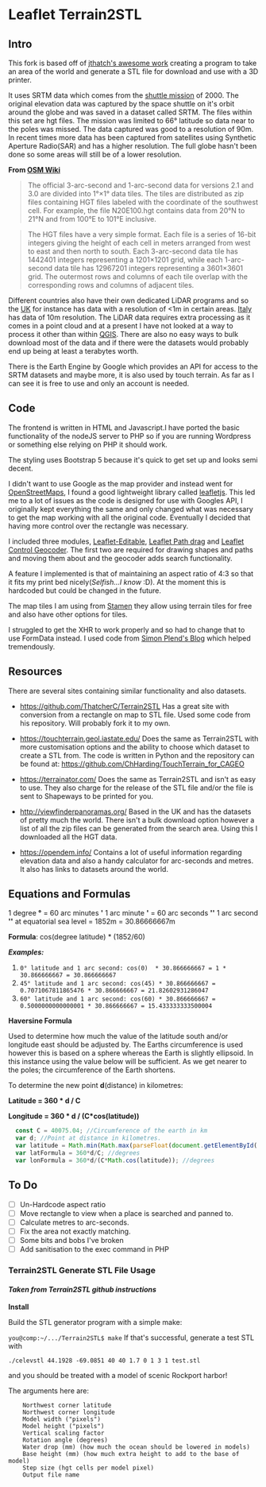 # Leaflet Terrain2STL

## Intro
This fork is based off of [jthatch's awesome work](https://jhatch.com) creating a program to take an area of the world and generate a STL file for download and use with a 3D printer.

It uses SRTM data which comes from the [shuttle mission](https://www2.jpl.nasa.gov/srtm/) of 2000.
The original elevation data was captured by the space shuttle on it's orbit around the globe and was saved in a dataset called SRTM. The files within this set are hgt files. The mission was limited to 66° latitude so data near to the poles was missed. The data captured was good to a resolution of 90m. In recent times more data has been captured from satellites using Synthetic Aperture Radio(SAR) and has a higher resolution. The full globe hasn't been done so some areas will still be of a lower resolution.

**From [OSM Wiki](https://wiki.openstreetmap.org/wiki/SRTM)**
>The official 3-arc-second and 1-arc-second data for versions 2.1 and 3.0 are divided into 1°×1° data tiles. The tiles are distributed as zip files containing HGT files labeled with the coordinate of the southwest cell. For example, the file N20E100.hgt contains data from 20°N to 21°N and from 100°E to 101°E inclusive.

>The HGT files have a very simple format. Each file is a series of 16-bit integers giving the height of each cell in meters arranged from west to east and then north to south. Each 3-arc-second data tile has 1442401 integers representing a 1201×1201 grid, while each 1-arc-second data tile has 12967201 integers representing a 3601×3601 grid. The outermost rows and columns of each tile overlap with the corresponding rows and columns of adjacent tiles.


Different countries also have their own dedicated LiDAR programs and so the [UK](https://environment.data.gov.uk/DefraDataDownload/?Mode=survey) for instance has data with a resolution of <1m in certain areas. [Italy](http://tinitaly.pi.ingv.it/) has data of 10m resolution. The LiDAR data requires extra processing as it comes in a point cloud and at a present I have not looked at a way to process it other than within [QGIS](https://www.qgis.org/en/site/).
There are also no easy ways to bulk download most of the data and if there were the datasets would probably end up being at least a terabytes worth.

There is the Earth Engine by Google which provides an API for access to the SRTM datasets and maybe more, it is also used by touch terrain. As far as I can see it is free to use and only an account is needed.

## Code
The frontend is written in HTML and Javascript.I have ported the basic functionality of the nodeJS server to PHP so if you are running Wordpress or something else relying on PHP it should work.

The styling uses Bootstrap 5 because it's quick to get set up and looks semi decent.

I didn't want to use Google as the map provider and instead went for [OpenStreetMaps](https://www.openstreetmap.org), I found a good lightweight library called [leafletjs](https://lealfletjs.com). This led me to a lot of issues as the code is designed for use with Googles API, I originally kept everything the same and only changed what was necessary to get the map working with all the original code. Eventually I decided that having more control over the rectangle was necessary.

I included three modules, [Leaflet-Editable](http://leaflet.github.io/Leaflet.Editable/), [Leaflet Path drag](https://github.com/Leaflet/Path.Drag.js) and [Leaflet Control Geocoder](https://github.com/perliedman/leaflet-control-geocoder/releases). The first two are required for drawing shapes and paths and moving them about and the geocoder adds search functionality.

A feature I implemented is that of maintaining an aspect ratio of 4:3 so that it fits my print bed nicely(*Selfish...I know* :D). At the moment this is hardcoded but could be changed in the future.

The map tiles I am using from [Stamen](http://maps.stamen.com/#terrain/12/37.7706/-122.3782) they allow using terrain tiles for free and also have other options for tiles.

I struggled to get the XHR to work properly and so had to change that to use FormData instead. I used code from [Simon Plend's Blog](https://simonplend.com/how-to-use-fetch-to-post-form-data-as-json-to-your-api/) which helped tremendously.

## Resources

There are several sites containing similar functionality and also datasets.

  - https://github.com/ThatcherC/Terrain2STL
  Has a great site with conversion from a rectangle on map to STL file. Used some code from  his repository. Will probably fork it to my own.

  - https://touchterrain.geol.iastate.edu/
  Does the same as Terrain2STL with more customisation options and the ability to choose which dataset to create a STL from.
  The code is written in Python and the repository can be found at:
  https://github.com/ChHarding/TouchTerrain_for_CAGEO

  - https://terrainator.com/
  Does the same as Terrain2STL and isn't as easy to use. They also charge for the release of the STL file and/or the file is sent to Shapeways to be printed for you.

  - http://viewfinderpanoramas.org/
  Based in the UK and has the datasets of pretty much the world. There isn't a bulk download option however a list of all the zip files can be generated from the search area. Using this I downloaded all the HGT data.

  - https://opendem.info/
  Contains a lot of useful information regarding elevation data and also a handy calculator for arc-seconds and metres. It also has links to datasets around the world.


## Equations and Formulas

1 degree **°** = 60 arc minutes **'**
1 arc minute **'** = 60 arc seconds **''**
1 arc second **''** at equatorial sea level = 1852m
= 30.86666667m

**Formula**:
cos(degree latitude) * (1852/60)

  ***Examples:***
  1. `0° latitude and 1 arc second: cos(0)  * 30.866666667 = 1 * 30.866666667
  = 30.866666667`
  2. `45° latitude and 1 arc second: cos(45) * 30.866666667 = 0.7071067811865476 * 30.866666667 = 21.82602931286047`
  3. `60° latitude and 1 arc second: cos(60) * 30.866666667 = 0.5000000000000001 * 30.866666667 = 15.433333333500004`

**Haversine Formula**

Used to determine how much the value of the latitude south and/or longitude east should be adjusted by. The Earths circumference is used however this is based on a sphere whereas the Earth is slightly ellipsoid. In this instance using the value below will be sufficient. As we get nearer to the poles; the circumference of the Earth shortens.

To determine the new point  **d**(distance) in kilometres:

**Latitude = 360 * d / C**

**Longitude = 360 * d / (C*cos(latitude))**

```js
  const C = 40075.04; //Circumference of the earth in km
  var d; //Point at distance in kilometres.
  var latitude = Math.min(Math.max(parseFloat(document.getElementById('c-lat').value),-69),69)
  var latFormula = 360*d/C; //degrees
  var lonFormula = 360*d/(C*Math.cos(latitude)); //degrees
```
## To Do
- [ ] Un-Hardcode aspect ratio
- [ ] Move rectangle to view when a place is searched and panned to.
- [ ] Calculate metres to arc-seconds.
- [ ] Fix the area not exactly matching.
- [ ] Some bits and bobs I've broken
- [ ] Add sanitisation to the exec command in PHP

### Terrain2STL Generate STL File Usage
#### *Taken from Terrain2STL github instructions*
**Install**

Build the STL generator program with a simple make:

`you@comp:~/.../Terrain2STL$ make`
If that's successful, generate a test STL with

`./celevstl 44.1928 -69.0851 40 40 1.7 0 1 3 1 test.stl`

and you should be treated with a model of scenic Rockport harbor!

The arguments here are:
```
    Northwest corner latitude
    Northwest corner longitude
    Model width ("pixels")
    Model height ("pixels")
    Vertical scaling factor
    Rotation angle (degrees)
    Water drop (mm) (how much the ocean should be lowered in models)
    Base height (mm) (how much extra height to add to the base of model)
    Step size (hgt cells per model pixel)
    Output file name
```
